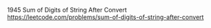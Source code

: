 1945 Sum of Digits of String After Convert https://leetcode.com/problems/sum-of-digits-of-string-after-convert